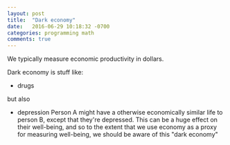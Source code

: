 ```yaml
---
layout: post
title:  "Dark economy"
date:   2016-06-29 10:18:32 -0700
categories: programming math
comments: true
---
```


We typically measure economic productivity in dollars.

Dark economy is stuff like:
- drugs

but also
- depression
Person A might have a otherwise economically similar life to person B, except that they're depressed.
This can be a huge effect on their well-being, and so to the extent that we use economy as a proxy for measuring well-being, we should be aware of this "dark economy"
